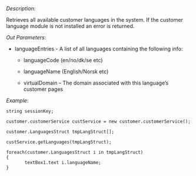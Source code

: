 <properties date="2016-06-24"
SortOrder="127"
/>

*Description*:

Retrieves all available customer languages in the system. If the customer language module is not installed an error is returned.

*Out Parameters*:

* languageEntries           - A list of all languages containing the following info:

  * languageCode (en/no/dk/se etc)

  * languageName (English/Norsk etc)

  * virtualDomain – The domain associated with this language’s customer pages

 

*Example*:
```
string sessionKey;

customer.customerService custService = new customer.customerService();

customer.LanguagesStruct tmpLangStruct[];

custService.getLanguages(tmpLangStruct);

foreach(customer.LanguagesStruct i in tmpLangStruct)
{
       textBox1.text i.languageName;
}
```